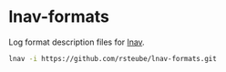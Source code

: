 # lnav-formats

Log format description files for [lnav](https://lnav.org).

```bash
lnav -i https://github.com/rsteube/lnav-formats.git
```
